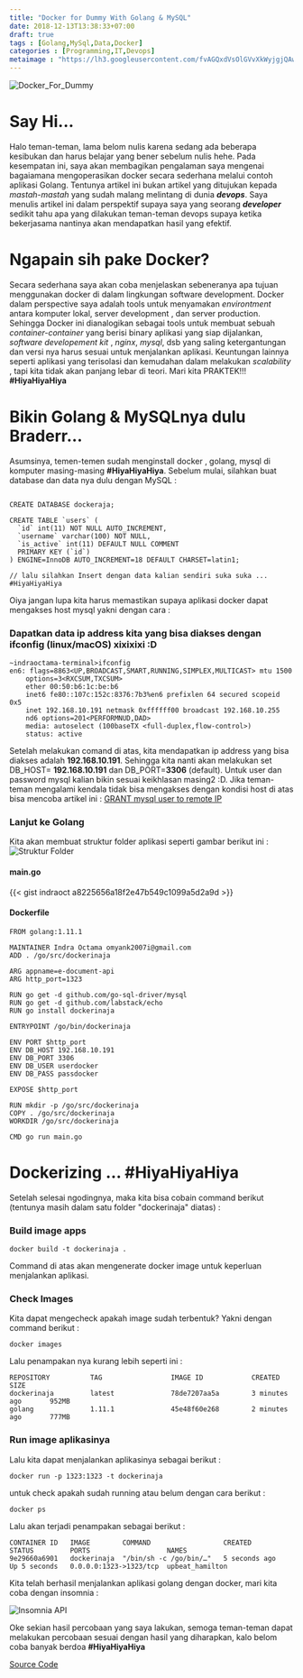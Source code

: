 ```yaml
---
title: "Docker for Dummy With Golang & MySQL"
date: 2018-12-13T13:38:33+07:00
draft: true
tags : [Golang,MySql,Data,Docker]
categories : [Programming,IT,Devops]
metaimage : "https://lh3.googleusercontent.com/fvAGQxdVsOlGVvXkWyjgjQAwrOaoT1zrct_4FCj-9GD2QStUH3RVGWNGVh6EMIdcWZPHvsEluLTHlltDcVRdkh1eXNEJjZ3bq6YEuEc2McOrONkNsMpfAjB3VKTkZMiWsamFMKCXmjpPzeyUnX5vHkjiS5HwpZXjZZXMLMc-GsdXZjfABZbuXp_ZKO35GHZsadONLzFbBzgy3uMxS_P_reKFj-rqUvTf-_mrnwCklAz7a-kjDa7NskNceBd0AtliEZzZtNdEKIQFU_HT5jpGLRir8jQl6gclcyLG-dtGihyQbhzeIg7OmY8xyrO2LqnuRlozZbmT4fEPRL1uqTTV9G0ecO65NlGeL0LydjA-nzgmLJozXg12RwldyYfQjlIloMhgHR6mjZm2bGtHDipHqPbstTva24RBkURIIutoeUmYXCByO0wXMID4ja-QP1EVgVczjYTw5kKYmHb70kTQyw-gUV6pECjvYGWl0oFtUshkO2_mmLtYhfUj_-bLyR63OutRAhHUoP9HPc3diWCn9S0W13OjZsTydwGWHj20Tyev3W5xZkGYPBZAF8I-u3uyKZpK7Oq-hvJj4rUMe5p4lCjnoaMmHd-TaTV_QaVBLfcrOpFA9by-9eOwCf4w75mdVNHt2fDe0j-jE0z-UjMeCmwo=w533-h193-no?w=240"
---
```


![Docker_For_Dummy](https://lh3.googleusercontent.com/fvAGQxdVsOlGVvXkWyjgjQAwrOaoT1zrct_4FCj-9GD2QStUH3RVGWNGVh6EMIdcWZPHvsEluLTHlltDcVRdkh1eXNEJjZ3bq6YEuEc2McOrONkNsMpfAjB3VKTkZMiWsamFMKCXmjpPzeyUnX5vHkjiS5HwpZXjZZXMLMc-GsdXZjfABZbuXp_ZKO35GHZsadONLzFbBzgy3uMxS_P_reKFj-rqUvTf-_mrnwCklAz7a-kjDa7NskNceBd0AtliEZzZtNdEKIQFU_HT5jpGLRir8jQl6gclcyLG-dtGihyQbhzeIg7OmY8xyrO2LqnuRlozZbmT4fEPRL1uqTTV9G0ecO65NlGeL0LydjA-nzgmLJozXg12RwldyYfQjlIloMhgHR6mjZm2bGtHDipHqPbstTva24RBkURIIutoeUmYXCByO0wXMID4ja-QP1EVgVczjYTw5kKYmHb70kTQyw-gUV6pECjvYGWl0oFtUshkO2_mmLtYhfUj_-bLyR63OutRAhHUoP9HPc3diWCn9S0W13OjZsTydwGWHj20Tyev3W5xZkGYPBZAF8I-u3uyKZpK7Oq-hvJj4rUMe5p4lCjnoaMmHd-TaTV_QaVBLfcrOpFA9by-9eOwCf4w75mdVNHt2fDe0j-jE0z-UjMeCmwo=w533-h193-no?w=200)

# Say Hi...
Halo teman-teman, lama belom nulis karena sedang ada beberapa kesibukan dan harus belajar yang bener sebelum nulis hehe.
Pada kesempatan ini, saya akan membagikan pengalaman saya mengenai bagaiamana mengoperasikan docker secara sederhana melalui contoh aplikasi 
Golang. Tentunya artikel ini bukan artikel yang ditujukan kepada _mastah-mastah_ yang sudah malang melintang di dunia **_devops_**. Saya menulis artikel ini
dalam perspektif supaya saya yang seorang **_developer_** sedikit tahu apa yang dilakukan teman-teman devops supaya ketika bekerjasama nantinya 
akan mendapatkan hasil yang efektif.

# Ngapain sih pake Docker?
Secara sederhana saya akan coba menjelaskan sebeneranya apa tujuan menggunakan docker di dalam lingkungan software development. 
Docker dalam perspective saya adalah tools untuk menyamakan _environtment_ antara komputer lokal, server development , dan server production.
Sehingga Docker ini dianalogikan sebagai tools untuk membuat sebuah _container-container_ yang berisi binary aplikasi yang siap dijalankan, 
_software developement kit_ , _nginx_, _mysql_, dsb yang saling ketergantungan dan versi nya harus sesuai untuk menjalankan aplikasi.
Keuntungan lainnya seperti aplikasi yang terisolasi dan kemudahan dalam melakukan _scalability_ , tapi kita tidak akan panjang lebar di teori.
Mari kita PRAKTEK!!! **#HiyaHiyaHiya**

# Bikin Golang & MySQLnya dulu Braderr...
Asumsinya, temen-temen sudah menginstall docker , golang, mysql di komputer masing-masing **#HiyaHiyaHiya**. Sebelum mulai, silahkan buat database dan data nya dulu dengan MySQL :
```mysql

CREATE DATABASE dockeraja;

CREATE TABLE `users` (
  `id` int(11) NOT NULL AUTO_INCREMENT,
  `username` varchar(100) NOT NULL,
  `is_active` int(11) DEFAULT NULL COMMENT 
  PRIMARY KEY (`id`)
) ENGINE=InnoDB AUTO_INCREMENT=18 DEFAULT CHARSET=latin1;

// lalu silahkan Insert dengan data kalian sendiri suka suka ... #HiyaHiyaHiya

```

Oiya jangan lupa kita harus memastikan supaya aplikasi docker dapat mengakses host mysql yakni dengan cara :
### Dapatkan data ip address kita yang bisa diakses dengan ifconfig (linux/macOS) xixixixi :D
```text
~indraoctama-terminal>ifconfig
en6: flags=8863<UP,BROADCAST,SMART,RUNNING,SIMPLEX,MULTICAST> mtu 1500
	options=3<RXCSUM,TXCSUM>
	ether 00:50:b6:1c:be:b6 
	inet6 fe80::107c:152c:8376:7b3%en6 prefixlen 64 secured scopeid 0x5 
	inet 192.168.10.191 netmask 0xffffff00 broadcast 192.168.10.255
	nd6 options=201<PERFORMNUD,DAD>
	media: autoselect (100baseTX <full-duplex,flow-control>)
	status: active
```
Setelah melakukan comand di atas, kita mendapatkan ip address yang bisa diakses adalah **192.168.10.191**. Sehingga kita nanti akan melakukan set 
DB_HOST= **192.168.10.191** dan DB_PORT=**3306** (default). Untuk user dan password mysql kalian bikin sesuai keikhlasan masing2 :D. 
Jika teman-teman mengalami kendala tidak bisa mengakses dengan kondisi host di atas bisa mencoba artikel ini :
[GRANT mysql user to remote IP](https://stackoverflow.com/questions/6239131/how-to-grant-remote-access-permissions-to-mysql-server-for-user)

### Lanjut ke Golang
Kita akan membuat struktur folder aplikasi seperti gambar berikut ini :
![Struktur Folder](https://lh3.googleusercontent.com/NKDYr23BMP6Y0JKa8RMX0rIfLUmu6GfgwI1qwNErX56h3uxeSEartVYPVtaSPaMpAdkOV70-I86VxtvyxKQIdF7QgO2UY6aWU4__Ig8M4mUD7ORw7hDX411NQrT0xU5PKAYXxPP10s5lrzvG7_vsst6M7WtVYIQ8PUapnUVie8DbQjpGMI0OIxsvdVhk6XQoNn-BoTGrvnFyRgbDb4O0o8ayF5ULtMS64BYdmbd64sfj3BsA9vBMGMWF810dIJ-h1uPybgSJur1_DwsnrHaR-4wNiWNtKvYbM36tXkK1AVJWku7bWVchtA7uuaSl1QhVYIwgtmnFwMeut6Gx0QyGePevW5THRG259s9nnG8wEu5tJocdqlOnaBtcMBgceVqWoLjlB3XaTxmv6IQ3kBlT-pMI04eNOVqeFLuofZEGIawOVK85GUMz1RiWPkUmjF5k13caMVg3rCFD41LWO0T3ixGaXdlLoTnB4sAcaXTq_H2pHAa5hRwH6PZt07rFS9lvy3_W501FtkVRKEm0swS3RGfHAcqkBz2Sh2m5h8aQn78EthQoEnIg9cv1HY7JrSRJAp6WAgvJAuZZ-OV7jTQrhr4mwZcPW1rvYU-9rj_5BhyELFIocMByKpXW186pf91eMQQhh9Q9XQXIvvumn5rL6svS=w558-h198-no?w=10)

#### main.go
{{< gist indraoct a8225656a18f2e47b549c1099a5d2a9d >}}

#### Dockerfile
```text
FROM golang:1.11.1

MAINTAINER Indra Octama omyank2007i@gmail.com
ADD . /go/src/dockerinaja

ARG appname=e-document-api
ARG http_port=1323

RUN go get -d github.com/go-sql-driver/mysql
RUN go get -d github.com/labstack/echo
RUN go install dockerinaja

ENTRYPOINT /go/bin/dockerinaja

ENV PORT $http_port
ENV DB_HOST 192.168.10.191
ENV DB_PORT 3306
ENV DB_USER userdocker
ENV DB_PASS passdocker

EXPOSE $http_port

RUN mkdir -p /go/src/dockerinaja
COPY . /go/src/dockerinaja
WORKDIR /go/src/dockerinaja

CMD go run main.go

```

# Dockerizing ... #HiyaHiyaHiya
Setelah selesai ngodingnya, maka kita bisa cobain command berikut (tentunya masih dalam satu folder "dockerinaja" diatas) :
### Build image apps
```text
docker build -t dockerinaja .
```
Command di atas akan mengenerate docker image untuk keperluan menjalankan aplikasi.

### Check Images
Kita dapat mengecheck apakah image sudah terbentuk? Yakni dengan command berikut :
```text
docker images
```
Lalu penampakan nya kurang lebih seperti ini :
```text
REPOSITORY          TAG                 IMAGE ID            CREATED             SIZE
dockerinaja         latest              78de7207aa5a        3 minutes ago       952MB
golang              1.11.1              45e48f60e268        2 minutes ago       777MB
```

### Run image aplikasinya 
Lalu kita dapat menjalankan aplikasinya sebagai berikut :
```text
docker run -p 1323:1323 -t dockerinaja
```
untuk check apakah sudah running atau belum dengan cara berikut :
```text
docker ps
```
Lalu akan terjadi penampakan sebagai berikut :
```text
CONTAINER ID   IMAGE        COMMAND                  CREATED          STATUS         PORTS                   NAMES
9e29660a6901   dockerinaja  "/bin/sh -c /go/bin/…"   5 seconds ago    Up 5 seconds   0.0.0.0:1323->1323/tcp  upbeat_hamilton
```

Kita telah berhasil menjalankan aplikasi golang dengan docker, mari kita coba dengan insomnia :

![Insomnia API](https://lh3.googleusercontent.com/KidYt4FAaoHLFTPxkoh8MXx5GRBXA-LnnPe9K2USv36b3uXnjTgmWaQFgKJFmukXFZ4n3KLPSWepty64oHdITD1PdMMBieaA2rGRPnqT7Fe-n2Q8mWaW0plQ5sBxKYaliVENLlfXq2cgy9Cw0USqXs75-MbJFfWYFA7bmzioGNbn7-dc_ZEtYGfkICusXSSqLK0M7J0EebxXtFKDngZn1Q7jAINhrR9S1-OhOmj64B4ZOmZOgK9vGBGrMonVfrRbLA0aY1vpFuGKRPiwxDzs3yRrvNHNIHdB_kTrOjzS3TQTjqmet1z0H8i33OZIz-zqoV4gUBCtwT0yAfL9hihjjsFvNJ-u9F77GZ-ghC_If_uxAk2Q8sPHnDO0q6Vqq-MJwYGRhZj98ZoJ8TJeTCl5crO7idktVBJG9aBEzt_l6CPj92PgUPsFlsvMsnOOu3DAQipjRFxTznktkJiXPUBa1E2B_PppWhlW1Ya0yTCevRu8SSkrqd7uyCBBb25Sz0WI-2kqXIQZR-LNLjCvqo8_SXjkPVoFbUgY-dRoNeGbjcBv89pWK5sPgeMUDu9dtBegF0YXTdma23bWdQvySmjOIkOBeev0KNereKPyDniQgyeHvvV4G7CyA6keppm5nQb013BqUwd5NCD-JCuMgvz3KxtD=w823-h640-no)

Oke sekian hasil percobaan yang saya lakukan, semoga teman-teman dapat melakukan percobaan sesuai dengan hasil yang diharapkan, kalo belom coba banyak berdoa **#HiyaHiyaHiya**

[Source Code](https://github.com/indraoct/go-docker)